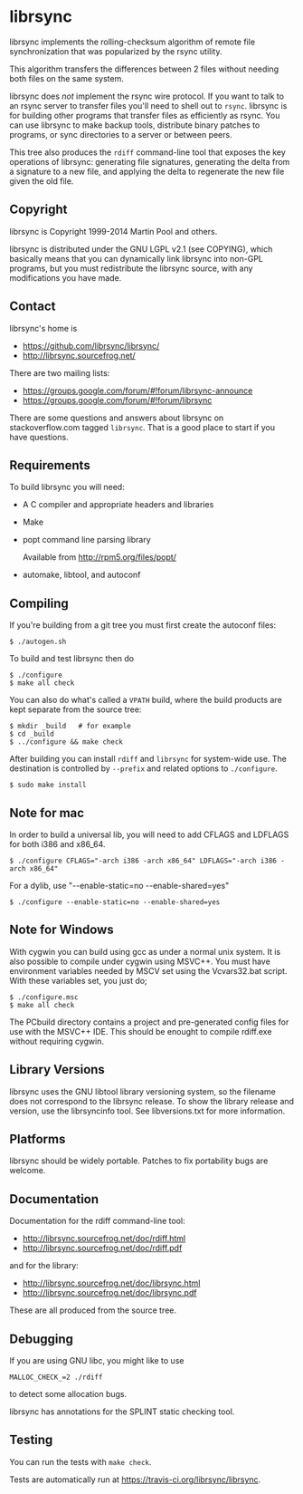 # librsync

librsync implements the rolling-checksum algorithm of remote file
synchronization that was popularized by the rsync utility.

This algorithm transfers the differences between 2 files without
needing both files on the same system.

librsync does *not* implement the rsync wire protocol. If you want to talk to
an rsync server to transfer files you'll need to shell out to `rsync`. librsync
is for building other programs that transfer files as efficiently as rsync. You
can use librsync to make backup tools, distribute binary patches to programs,
or sync directories to a server or between peers.

This tree also produces the `rdiff` command-line tool that exposes the key
operations of librsync: generating file signatures, generating the delta from a
signature to a new file, and applying the delta to regenerate the new file
given the old file.

## Copyright

librsync is Copyright 1999-2014 Martin Pool and others.

librsync is distributed under the GNU LGPL v2.1 (see COPYING), which basically
means that you can dynamically link librsync into non-GPL programs, but you
must redistribute the librsync source, with any modifications you have made.

## Contact

librsync's home is

- https://github.com/librsync/librsync/
- http://librsync.sourcefrog.net/

There are two mailing lists:

- https://groups.google.com/forum/#!forum/librsync-announce
- https://groups.google.com/forum/#!forum/librsync

There are some questions and answers about librsync on stackoverflow.com tagged
`librsync`.  That is a good place to start if you have questions.

## Requirements

To build librsync you will need:

* A C compiler and appropriate headers and libraries

* Make

* popt command line parsing library

  Available from http://rpm5.org/files/popt/

* automake, libtool, and autoconf

## Compiling

If you're building from a git tree you must first create the autoconf files:

    $ ./autogen.sh

To build and test librsync then do

    $ ./configure
    $ make all check

You can also do what's called a `VPATH` build, where the build products are
kept separate from the source tree:

    $ mkdir _build   # for example
    $ cd _build
    $ ../configure && make check

After building you can install `rdiff` and `librsync` for system-wide use. The
destination is controlled by `--prefix` and related options to `./configure`.

    $ sudo make install

## Note for mac

In order to build a universal lib, you will need to add CFLAGS and LDFLAGS for
both i386 and x86_64.

	$ ./configure CFLAGS="-arch i386 -arch x86_64" LDFLAGS="-arch i386 -arch x86_64"

For a dylib, use "--enable-static=no --enable-shared=yes"

	$ ./configure --enable-static=no --enable-shared=yes

## Note for Windows

With cygwin you can build using gcc as under a normal unix system. It
is also possible to compile under cygwin using MSVC++. You must have
environment variables needed by MSCV set using the Vcvars32.bat
script. With these variables set, you just do;

    $ ./configure.msc
    $ make all check

The PCbuild directory contains a project and pre-generated config
files for use with the MSVC++ IDE. This should be enought to compile
rdiff.exe without requiring cygwin.

## Library Versions

librsync uses the GNU libtool library versioning system, so the filename
does not correspond to the librsync release.  To show the library release
and version, use the librsyncinfo tool. See libversions.txt for more
information.

## Platforms

librsync should be widely portable. Patches to fix portability bugs are
welcome.

## Documentation

Documentation for the rdiff command-line tool:

- http://librsync.sourcefrog.net/doc/rdiff.html
- http://librsync.sourcefrog.net/doc/rdiff.pdf

and for the library:

- http://librsync.sourcefrog.net/doc/librsync.html
- http://librsync.sourcefrog.net/doc/librsync.pdf

These are all produced from the source tree.

## Debugging

If you are using GNU libc, you might like to use

    MALLOC_CHECK_=2 ./rdiff

to detect some allocation bugs.

librsync has annotations for the SPLINT static checking tool.

## Testing

You can run the tests with `make check`.

Tests are automatically run at https://travis-ci.org/librsync/librsync.
